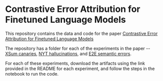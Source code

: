# Contrastive Error Attribution for Finetuned Language Models
This repository contains the data and code for the paper [Contrastive Error Attribution for Finetuned Language Models](https://aclanthology.org/2023.acl-long.643/)

The repository has a folder for each of the experiments in the paper -- [XSum canaries](https://github.com/fladhak/contrastive_error_attribution/tree/main/xsum_canaries), [NYT hallucinations](https://github.com/fladhak/contrastive_error_attribution/tree/main/nyt), and [E2E semantic errors](https://github.com/fladhak/contrastive_error_attribution/tree/main/e2e).

For each of these experiments, download the artifacts using the link provided in the README for each experiment, and follow the steps in the notebook to run the code.
